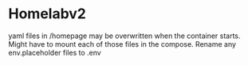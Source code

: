 # Homelabv2
yaml files in /homepage may be overwritten when the container starts. Might have to mount each of those files in the compose.
Rename any env.placeholder files to .env
